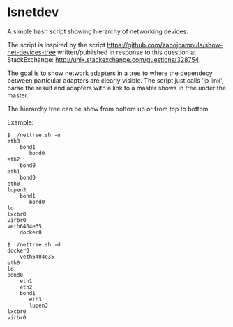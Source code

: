 # lsnetdev
A simple bash script showing hierarchy of networking devices.

The script is inspired by the script
https://github.com/zabojcampula/show-net-devices-tree
written/published in response to this question at StackExchange:
http://unix.stackexchange.com/questions/328754.

The goal is to show network adapters in a tree to where the dependecy
between particular adapters are clearly visible. The script just calls
'ip link', parse the result and adapters with a link to a master shows
in tree under the master.

The hierarchy tree can be show from bottom up or from top to bottom.

Example:

```
$ ./nettree.sh -u
eth3
    bond1
       bond0
eth2
    bond0
eth1
    bond0
eth0
lupen3
    bond1
       bond0
lo
lxcbr0
virbr0
veth6404e35
    docker0

$ ./nettree.sh -d
docker0
    veth6404e35
eth0
lo
bond0
    eth1
    eth2
    bond1
       eth3
       lupen3
lxcbr0
virbr0
```
